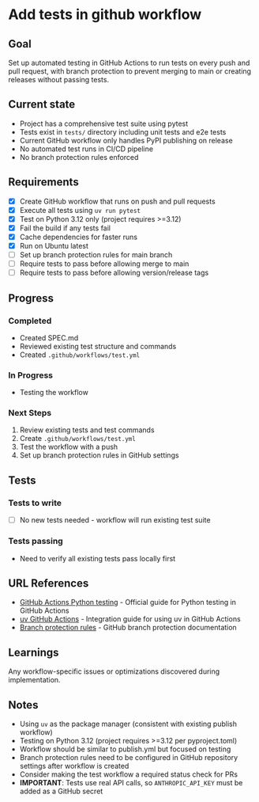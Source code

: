 # Add tests in github workflow

## Goal
Set up automated testing in GitHub Actions to run tests on every push and pull request, with branch protection to prevent merging to main or creating releases without passing tests.

## Current state
- Project has a comprehensive test suite using pytest
- Tests exist in `tests/` directory including unit tests and e2e tests
- Current GitHub workflow only handles PyPI publishing on release
- No automated test runs in CI/CD pipeline
- No branch protection rules enforced

## Requirements
- [x] Create GitHub workflow that runs on push and pull requests
- [x] Execute all tests using `uv run pytest`
- [x] Test on Python 3.12 only (project requires >=3.12)
- [x] Fail the build if any tests fail
- [x] Cache dependencies for faster runs
- [x] Run on Ubuntu latest
- [ ] Set up branch protection rules for main branch
- [ ] Require tests to pass before allowing merge to main
- [ ] Require tests to pass before allowing version/release tags

## Progress
### Completed
- Created SPEC.md
- Reviewed existing test structure and commands
- Created `.github/workflows/test.yml`

### In Progress
- Testing the workflow

### Next Steps
1. Review existing tests and test commands
2. Create `.github/workflows/test.yml`
3. Test the workflow with a push
4. Set up branch protection rules in GitHub settings

## Tests
### Tests to write
- [ ] No new tests needed - workflow will run existing test suite

### Tests passing
- Need to verify all existing tests pass locally first

## URL References
- [GitHub Actions Python testing](https://docs.github.com/en/actions/automating-builds-and-tests/building-and-testing-python) - Official guide for Python testing in GitHub Actions
- [uv GitHub Actions](https://docs.astral.sh/uv/guides/integration/github/) - Integration guide for using uv in GitHub Actions
- [Branch protection rules](https://docs.github.com/en/repositories/configuring-branches-and-merges-in-your-repository/managing-protected-branches/about-protected-branches) - GitHub branch protection documentation

## Learnings
Any workflow-specific issues or optimizations discovered during implementation.

## Notes
- Using `uv` as the package manager (consistent with existing publish workflow)
- Testing on Python 3.12 (project requires >=3.12 per pyproject.toml)
- Workflow should be similar to publish.yml but focused on testing
- Branch protection rules need to be configured in GitHub repository settings after workflow is created
- Consider making the test workflow a required status check for PRs
- **IMPORTANT**: Tests use real API calls, so `ANTHROPIC_API_KEY` must be added as a GitHub secret